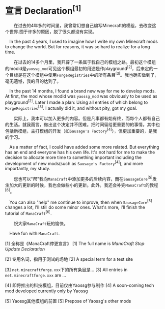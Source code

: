 # 宣言 Declaration<sup>[1]</sup>

&emsp;&emsp;在过去的4年多的时间里，我曾常幻想自己编写Minecraft的模组，去改变这个世界.囿于许多的原因，脱了很久都没有实现。

&ensp;&ensp;In the past 4 years, I used to imagine how I write my own Minecraft mods to change the world. But for reasons, it was so hard to realize for a long time.

&emsp;&emsp;在过去的14多个月里，我开辟了一条属于我自己的模组之路。最初这个模组的modid是`yaossg_mod`可见这个模组最初的用途是作playground<sup>[2]</sup>，后来定的一个目标是在这个模组中使用`ForgeRegistries`中的所有条目<sup>[3]</sup>。我也确实做到了，毫无遗憾，我的目的达到了。

&ensp;&ensp;In the past 14 months, I found a brand new way for me to develop mods. At first, the mod whose modid was `yaossg_mod` was obviously to be used as playground<sup>[2]</sup>. Later I made a plan: Using all entries of which belong to `ForgeRegistries`<sup>[3]</sup>. I actually did it, and without pity, got my goal.

&emsp;&emsp;实际上，我本可以加入更多的内容。但是凡事都有始有终，而每个人都有自己的生活。就我而言，做出这个决定并不困难。把时间留给更重要的的事情，其中也包括新模组，主打模组的开发（如`Sausage's Factory`<sup>[4]</sup>），但更加重要的，是我的学习。

&ensp;&ensp;As a matter of fact, I could have added some more related. But everything has an end and everyone has his own life. It's not hard for me to make the decision to allocate more time to something important including the development of new mods(such as `Sausage's Factory`<sup>[4]</sup>), and more importantly, my study.

&emsp;&emsp;您也可以"帮"我向`ManaCraft`中添加更多的后续内容，而在`SausageCore`<sup>[5]</sup>发生加大的更新的时候，我也会做些小的更新。此外，我还会补完`ManaCraft`的教程<sup>[6]</sup>。

&ensp;&ensp;You can also "help" me continue to improve, then when `SausageCore`<sup>[5]</sup> changes a lot, I'll still do some minor ones. What's more, I'll finish the tutorial of `ManaCraft`<sup>[6]</sup>.

&emsp;&emsp;祝大家`ManaCraft`玩的愉快。

&ensp;&ensp;Have fun with `ManaCraft`.

[1] 全称是《ManaCraft停更宣言》
[1] The full name is *ManaCraft Stop Update Declaration*

[2] 专用名词，指用于测试的场地
[2] A special term for a test site

[3] `net.minecraftforge.xxx`下的所有条目是...
[3] All entries in `net.minecraftforge.xxx` are ...

[4] 即将推出的科技模组，目前仅由Yaossg参与制作
[4] A soon-coming tech mod developed currently only by Yaossg

[5] Yaossg其他模组的前置
[5] Prepose of Yaossg's other mods